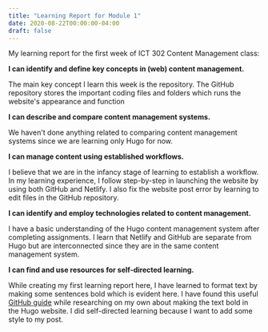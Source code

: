 ```yaml
---
title: "Learning Report for Module 1"
date: 2020-08-22T00:00:00-04:00
draft: false
---
```


My learning report for the first week of ICT 302 Content Management class:

**I can identify and define key concepts in (web) content management.**

The main key concept I learn this week is the repository. The GitHub repository stores the important coding files and folders which runs the website's appearance and function   


**I can describe and compare content management systems.**

We haven't done anything related to comparing content management systems since we are learning only Hugo for now.  


**I can manage content using established workflows.**

I believe that we are in the infancy stage of learning to establish a workflow. In my learning experience, I follow step-by-step in launching the website by using both GitHub and Netlify. I also fix the website post error by learning to edit files in the GitHub repository. 


**I can identify and employ technologies related to content management.**

I have a basic understanding of the Hugo content management system after completing assignments. I learn that Netlify and GitHub are separate from Hugo but are interconnected since they are in the same content management system. 


**I can find and use resources for self-directed learning.**

While creating my first learning report here, I have learned to format text by making some sentences bold which is evident here. I have found this useful [GitHub guide](https://docs.github.com/en/github/writing-on-github/basic-writing-and-formatting-syntax) while researching on my own about making the text bold in the Hugo website. I did self-directed learning because I want to add some style to my post.  

